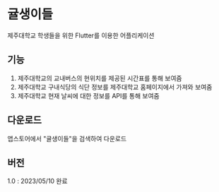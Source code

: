 # 귤생이들

제주대학교 학생들을 위한 Flutter를 이용한 어플리케이션

## 기능

1. 제주대학교의 교내버스의 현위치를 제공된 시간표를 통해 보여줌 
2. 제주대학교 구내식당의 식단 정보를 제주대학교 홈페이지에서 가져와 보여줌 
3. 제주대학교 현재 날씨에 대한 정보를 API를 통해 보여줌 


## 다운로드

앱스토어에서 "귤생이들"을 검색하여 다운로드


## 버전

1.0 : 2023/05/10 완료
